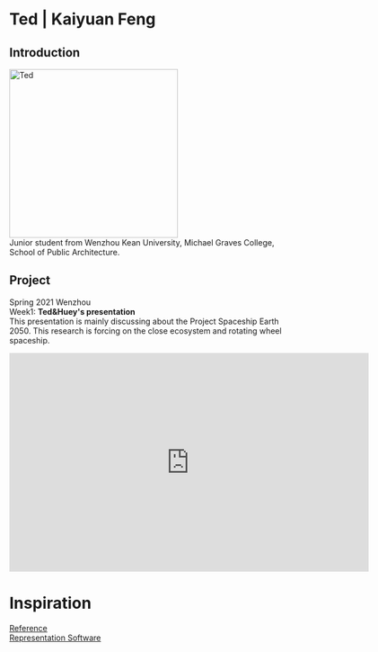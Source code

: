 # Ted | Kaiyuan Feng

## Introduction
<img alt="Ted" src="https://github.com/steenblikrs/2021-Spring-Studio/blob/0257d57d77f13c9e4984e7899282e5fae448ebc1/students/Ted/ted1.jpg?raw=true" width="300">
<br>
Junior student from Wenzhou Kean University, Michael Graves College, School of Public Architecture.

## Project
Spring 2021 Wenzhou<br>
  Week1: 
  **Ted&Huey's presentation**
<br>
This presentation is mainly discussing about the Project Spaceship Earth 2050. This research is forcing on the close ecosystem and rotating wheel spaceship.
<iframe src="https://docs.google.com/presentation/d/e/2PACX-1vQcREzO3Unwooob4wOOWULBMHdu9ISg40RN_Ja8kDPWDl1vGB7p2SM9oktqH7vg3w/embed?start=true&loop=true&delayms=3000" frameborder="0" width="640" height="389" allowfullscreen="true" mozallowfullscreen="true" webkitallowfullscreen="true"></iframe>

# Inspiration
  [Reference]( https://github.com/steenblikrs/2021-Spring-Studio/blob/b84488731ba3b69f4567d950802c56fad158e24c/students/Ted/reference.md)
<br/> 
 [Representation Software](https://steenblikrs.github.io/2021-Spring-Studio/students/Ted/representation)
<br/>
    
